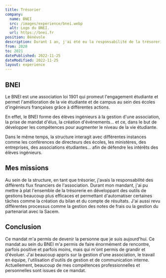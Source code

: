 ```yaml
---
title: Trésorier
company:
  name: BNEI
  src: /images/experience/bnei.webp
  alt: Logo du BNEI.
  url: https://bnei.fr
position: Bénévole
description: Durant 1 an, j'ai été eu la responsabilité de la trésorerie du Bureau National des Élèves Ingénieurs.
from: 2020
to: 2021
datePublished: 2022-11-25
dateModified: 2022-11-25
layout: experience
---
```


## BNEI

Le BNEI est une association loi 1901 qui promeut l'engagement étudiante et permet l'amélioration de la vie étudiante et de campus au sein des écoles d'ingénieurs françaises grâce à différentes actions.

En effet, le BNEI forme des élèves ingénieurs à la gestion d'une association, la prise de mandat d'élus, la création d'évènements... et ce, dans le but de développer les compétences pour augmenter le niveau de la vie étudiante.

Dans le même temps, la structure interagit avec différentes instances comme les conférences de directeurs des écoles, les ministères, des entreprises, des associations étudiantes... afin de défendre les intérêts des élèves ingénieurs.

## Mes missions

Au sein de la structure, en tant que trésorier, j'avais la responsabilité des différents flux financiers de l'association. Durant mon mandant, j'ai pu mettre à plat l'ensemble de la trésorerie en développant des outils de gestions beaucoup plus efficaces et permettant d'automatiser certaines tâches comme la création du bilan et du compte de résultats. J'ai aussi revu différentes processus comme la gestion des notes de frais ou la gestion du partenariat avec la Sacem.

## Conclusion

Ce mandat m'a permis de devenir la personne que je suis aujourd'hui. Ce mandat au sein du BNEI m'a permis de faire énormément de rencontre, parfois positive et parfois moins, mais qui m'ont permis de grandir et d'évoluer. J'ai beaucoup appris sur la gestion d'une association, le travail en équipe, l'utilisation d'outils de gestion et de communication interne. Actuellement, beaucoup de mes compétences professionnelles et personnelles sont issues de ce mandat. 
